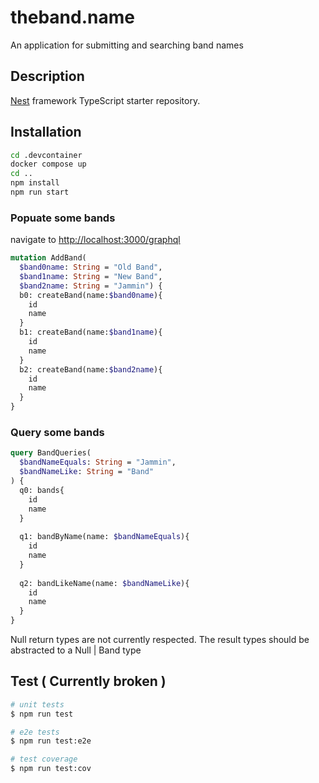 # theband.name
An application for submitting and searching band names

## Description

[Nest](https://github.com/nestjs/nest) framework TypeScript starter repository.

## Installation

```bash
cd .devcontainer
docker compose up
cd ..
npm install
npm run start 
```

### Popuate some bands

navigate to [http://localhost:3000/graphql](http://localhost:3000/graphql)

```graphql
mutation AddBand(
  $band0name: String = "Old Band",
  $band1name: String = "New Band",
  $band2name: String = "Jammin") {
  b0: createBand(name:$band0name){
    id
    name
  }
  b1: createBand(name:$band1name){
    id
    name
  }
  b2: createBand(name:$band2name){
    id
    name
  }
}
```

### Query some bands
```graphql
query BandQueries(
  $bandNameEquals: String = "Jammin",
  $bandNameLike: String = "Band"
) {
  q0: bands{
    id
    name
  }
  
  q1: bandByName(name: $bandNameEquals){
    id
    name
  }
  
  q2: bandLikeName(name: $bandNameLike){
    id
    name
  }
}
```

Null return types are not currently respected. The result types should be abstracted to a Null | Band type

## Test ( Currently broken )

```bash
# unit tests
$ npm run test

# e2e tests
$ npm run test:e2e

# test coverage
$ npm run test:cov
```

